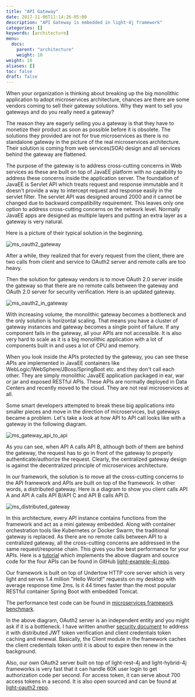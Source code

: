 ```yaml
---
title: "API Gateway"
date: 2017-11-06T11:14:26-05:00
description: "API Gateway is embedded in light-4j framework"
categories: []
keywords: [architecture]
menu:
  docs:
    parent: "architecture"
    weight: 10
weight: 10
aliases: []
toc: false
draft: false
---
```


When your organization is thinking about breaking up the big monolithic application to adopt microservices architecture, chances are there are some vendors coming to sell their gateway solutions. Why they want to sell you gateways and do you really need a gateway?

The reason they are eagerly selling you a gateway is that they have to monetize their product as soon as possible before it is obsolete. The solutions they provided are not for true microservices as there is no standalone gateway in the picture of the real microservices architecture. Their solution is coming from web services(SOA) design and all services behind the gateway are flattened.

The purpose of the gateway is to address cross-cutting concerns in Web services as these are built on top of JavaEE platform with no capability to address these concerns inside the application server. The foundation of JavaEE is Servlet API which treats request and response immutable and it doesn't provide a way to intercept request and response easily in the servlet filter. The servlet API was designed around 2000 and it cannot be changed due to backward compatibility requirement. This leaves only one option to address cross-cutting concerns on the network level. Normally JavaEE apps are designed as multiple layers and putting an extra layer as a gateway is very natural. 

Here is a picture of their typical solution in the beginning.

![ms_oauth2_gateway](/images/ms_oauth2_gateway.png)

After a while, they realized that for every request from the client, there are two calls from client and service to OAuth2 server and remote calls are too heavy.

Then the solution for gateway vendors is to move OAuth 2.0 server inside the gateway so that there are no remote calls between the gateway and OAuth 2.0 server for security verification. Here is an updated gateway.

![ms_oauth2_in_gateway](/images/ms_oauth2_in_gateway.png)

With increasing volume, the monolithic gateway becomes a bottleneck and the only solution is horizontal scaling. That means you have a cluster of gateway instances and gateway becomes a single point of failure. If any component fails in the gateway, all your APIs are not accessible. It is also very hard to scale as it is a big monolithic application with a lot of components built in and uses a lot of CPU and memory. 

When you look inside the APIs protected by the gateway, you can see these APIs are implemented in JavaEE containers like WebLogic/WebSphere/JBoss/SpringBoot etc. and they don't call each other. They are simply monolithic JavaEE application packaged in ear, war or jar and exposed RESTful APIs. These APIs are normally deployed in Data Centers and recently moved to the cloud. They are not real microservices at all. 

Some smart developers attempted to break these big applications into smaller pieces and move in the direction of microservices, but gateways became a problem. Let's take a look at how API to API call looks like with a gateway in the following diagram.

![ms_gateway_api_to_api](/images/ms_gateway_api_to_api.png)

As you can see, when API A calls API B, although both of them are behind the gateway, the request has to go in front of the gateway to properly authenticate/authorize the request. Clearly, the centralized gateway design is against the decentralized principle of microservices architecture.

In our framework, the solution is to move all the cross-cutting concerns to the API framework and APIs are built on top of the framework. In other words, a distributed gateway. Here is a diagram to show you client calls API A and API A calls API B/API C and API B calls API D. 

![ms_distributed_gateway](/images/ms_distributed_gateway.png)


In this architecture, every API instance contains functions from the framework and act as a mini gateway embedded. Along with container orchestration tools like Kubernetes or Docker Swarm, the traditional gateway is replaced. As there are no remote calls between API to a centralized gateway, all the cross-cutting concerns are addressed in the same request/response chain. This gives you the best performance for your APIs. Here is a [tutorial][] which implements the above diagram and source code for the four APIs can be found in GitHub [light-example-4j repo][].

Our framework is built on top of Undertow HTTP core server which is very light and serves 1.4 million "Hello World!" requests on my desktop with average response time 2ms. Is it 44 times faster than the most popular RESTful container Spring Boot with embedded Tomcat.

The performance test code can be found in [microservices framework benchmark][].

In the above diagram, OAuth2 server is an independent entity and you might ask if it is a bottleneck. I have written another [security document][] to address it with distributed JWT token verification and client credentials token caching and renewal. Basically, the Client module in the framework caches the client credentials token until it is about to expire then renew in the background. 

Also, our own OAuth2 server built on top of light-rest-4j and light-hybrid-4j frameworks is very fast that it can handle 60K user login to get authorization code per second. For access token, it can serve about 700 access tokens in a second. It is also open sourced and can be found at [light-oauth2 repo][].

[tutorial]: /tutorial/rest/swagger/ms-chain/
[light-example-4j repo]: https://github.com/networknt/light-example-4j
[microservices framework benchmark]: https://github.com/networknt/microservices-framework-benchmark
[security document]: /architecture/security/
[light-oauth2 repo]: https://github.com/networknt/light-oauth2
